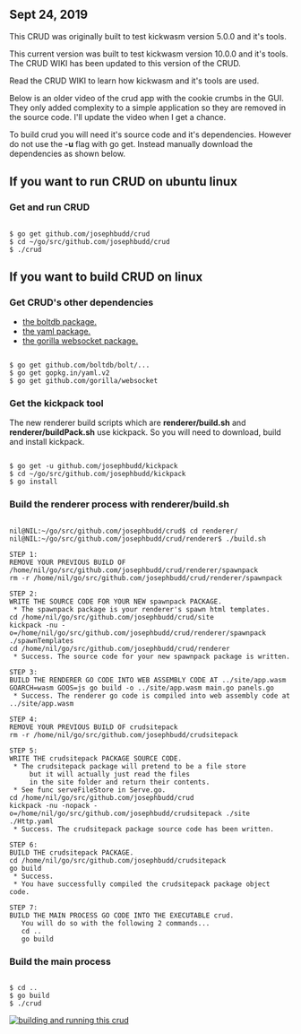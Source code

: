 ## Sept 24, 2019

This CRUD was originally built to test kickwasm version 5.0.0 and it's tools.

This current version was built to test kickwasm version 10.0.0 and it's tools. The CRUD WIKI has been updated to this version of the CRUD.

Read the CRUD WIKI to learn how kickwasm and it's tools are used.

Below is an older video of the crud app with the cookie crumbs in the GUI. They only added complexity to a simple application so they are removed in the source code. I'll update the video when I get a chance.

To build crud you will need it's source code and it's dependencies. However do not use the **-u** flag with go get. Instead manually download the dependencies as shown below.

## If you want to run CRUD on ubuntu linux

### Get and run CRUD

``` shell

$ go get github.com/josephbudd/crud
$ cd ~/go/src/github.com/josephbudd/crud
$ ./crud

```

## If you want to build CRUD on linux

### Get CRUD's other dependencies

* [the boltdb package.](https://github.com/boltdb/bolt)
* [the yaml package.](https://gopkg.in/yaml.v2)
* [the gorilla websocket package.](https://github.com/gorilla/websocket)

``` shell

$ go get github.com/boltdb/bolt/...
$ go get gopkg.in/yaml.v2
$ go get github.com/gorilla/websocket

```

### Get the kickpack tool

The new renderer build scripts which are **renderer/build.sh** and **renderer/buildPack.sh** use kickpack. So you will need to download, build and install kickpack.

``` shell

$ go get -u github.com/josephbudd/kickpack
$ cd ~/go/src/github.com/josephbudd/kickpack
$ go install

```

### Build the renderer process with renderer/build.sh

``` shell

nil@NIL:~/go/src/github.com/josephbudd/crud$ cd renderer/
nil@NIL:~/go/src/github.com/josephbudd/crud/renderer$ ./build.sh

STEP 1:
REMOVE YOUR PREVIOUS BUILD OF /home/nil/go/src/github.com/josephbudd/crud/renderer/spawnpack
rm -r /home/nil/go/src/github.com/josephbudd/crud/renderer/spawnpack

STEP 2:
WRITE THE SOURCE CODE FOR YOUR NEW spawnpack PACKAGE.
 * The spawnpack package is your renderer's spawn html templates.
cd /home/nil/go/src/github.com/josephbudd/crud/site
kickpack -nu -o=/home/nil/go/src/github.com/josephbudd/crud/renderer/spawnpack ./spawnTemplates
cd /home/nil/go/src/github.com/josephbudd/crud/renderer
 * Success. The source code for your new spawnpack package is written.

STEP 3:
BUILD THE RENDERER GO CODE INTO WEB ASSEMBLY CODE AT ../site/app.wasm
GOARCH=wasm GOOS=js go build -o ../site/app.wasm main.go panels.go
 * Success. The renderer go code is compiled into web assembly code at ../site/app.wasm

STEP 4:
REMOVE YOUR PREVIOUS BUILD OF crudsitepack
rm -r /home/nil/go/src/github.com/josephbudd/crudsitepack

STEP 5:
WRITE THE crudsitepack PACKAGE SOURCE CODE.
 * The crudsitepack package will pretend to be a file store
     but it will actually just read the files
     in the site folder and return their contents.
 * See func serveFileStore in Serve.go.
cd /home/nil/go/src/github.com/josephbudd/crud
kickpack -nu -nopack -o=/home/nil/go/src/github.com/josephbudd/crudsitepack ./site ./Http.yaml
 * Success. The crudsitepack package source code has been written.

STEP 6:
BUILD THE crudsitepack PACKAGE.
cd /home/nil/go/src/github.com/josephbudd/crudsitepack
go build
 * Success.
 * You have successfully compiled the crudsitepack package object code.

STEP 7:
BUILD THE MAIN PROCESS GO CODE INTO THE EXECUTABLE crud.
   You will do so with the following 2 commands...
   cd ..
   go build

```

### Build the main process

``` shell

$ cd ..
$ go build
$ ./crud

```

[![building and running this crud](https://i.vimeocdn.com/video/803693464.webp?mw=550&amp;mh=310&amp;q=70)](https://vimeo.com/351949802)
